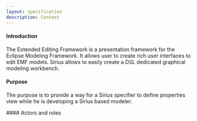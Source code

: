 ```yaml
---
layout: specification
description: Context
---
```


#### Introduction

The Extended Editing Framework is a presentation framework for the Eclipse Modeling Framework. It allows user to create rich user interfaces to edit EMF models.
Sirius allows to easily create a DSL dedicated graphical modeling workbench.

#### Purpose

The purpose is to provide a way for a Sirius specifier to define properties view while he is developing a Sirius based modeler.

#### Actors and roles
